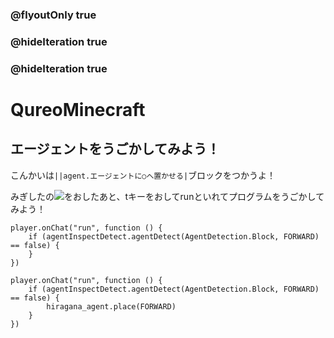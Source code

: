 ### @flyoutOnly true
### @hideIteration true
### @hideIteration true
# QureoMinecraft

## エージェントをうごかしてみよう！

こんかいは``||agent.エージェントに○へ置かせる|``ブロックをつかうよ！

みぎしたの![](https://raw.githubusercontent.com/camp-minecraft/TechkidsCampTutorial/master/images/playbutton.png)をおしたあと、tキーをおしてrunといれてプログラムをうごかしてみよう！

```template
player.onChat("run", function () {
    if (agentInspectDetect.agentDetect(AgentDetection.Block, FORWARD) == false) {
    }
})
```

```ghost
player.onChat("run", function () {
    if (agentInspectDetect.agentDetect(AgentDetection.Block, FORWARD) == false) {
        hiragana_agent.place(FORWARD)
    }
})
```